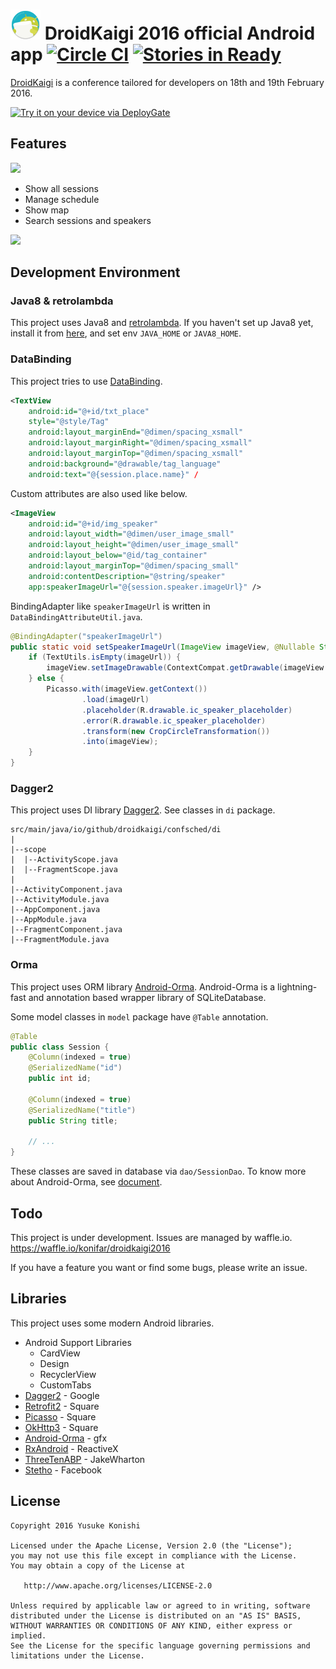 # ![](app/src/main/res/mipmap-mdpi/ic_launcher.png) DroidKaigi 2016 official Android app [![Circle CI](https://circleci.com/gh/konifar/droidkaigi2016/tree/master.svg?style=svg)](https://circleci.com/gh/konifar/droidkaigi2016/tree/master) [![Stories in Ready](https://badge.waffle.io/konifar/droidkaigi2016.svg?label=ready&title=Ready)](http://waffle.io/konifar/droidkaigi2016)

[DroidKaigi](https://droidkaigi.github.io/2016/en/) is a conference tailored for developers on 18th and 19th February 2016.

[<img src="https://dply.me/rlr6yr/button/large" alt="Try it on your device via DeployGate">](https://dply.me/rlr6yr#install)


## Features

![](art/droidkaigi1.png)

* Show all sessions
* Manage schedule
* Show map
* Search sessions and speakers


![](art/droidkaigi2.gif)


## Development Environment

### Java8 & retrolambda
This project uses Java8 and [retrolambda](https://github.com/orfjackal/retrolambda).
If you haven't set up Java8 yet, install it from [here](http://www.oracle.com/technetwork/java/javase/downloads/jdk8-downloads-2133151.html), and set env `JAVA_HOME` or `JAVA8_HOME`.

### DataBinding
This project tries to use [DataBinding](http://developer.android.com/intl/ja/tools/data-binding/guide.html).

```xml
<TextView
    android:id="@+id/txt_place"
    style="@style/Tag"
    android:layout_marginEnd="@dimen/spacing_xsmall"
    android:layout_marginRight="@dimen/spacing_xsmall"
    android:layout_marginTop="@dimen/spacing_xsmall"
    android:background="@drawable/tag_language"
    android:text="@{session.place.name}" /
```

Custom attributes are also used like below.

```xml
<ImageView
    android:id="@+id/img_speaker"
    android:layout_width="@dimen/user_image_small"
    android:layout_height="@dimen/user_image_small"
    android:layout_below="@id/tag_container"
    android:layout_marginTop="@dimen/spacing_small"
    android:contentDescription="@string/speaker"
    app:speakerImageUrl="@{session.speaker.imageUrl}" />
```

BindingAdapter like `speakerImageUrl` is written in `DataBindingAttributeUtil.java`.

```java
@BindingAdapter("speakerImageUrl")
public static void setSpeakerImageUrl(ImageView imageView, @Nullable String imageUrl) {
    if (TextUtils.isEmpty(imageUrl)) {
        imageView.setImageDrawable(ContextCompat.getDrawable(imageView.getContext(), R.drawable.ic_speaker_placeholder));
    } else {
        Picasso.with(imageView.getContext())
                .load(imageUrl)
                .placeholder(R.drawable.ic_speaker_placeholder)
                .error(R.drawable.ic_speaker_placeholder)
                .transform(new CropCircleTransformation())
                .into(imageView);
    }
}
```

### Dagger2
This project uses DI library [Dagger2](http://google.github.io/dagger/).
See classes in `di` package.

```
src/main/java/io/github/droidkaigi/confsched/di
|
|--scope
|  |--ActivityScope.java
|  |--FragmentScope.java
|
|--ActivityComponent.java
|--ActivityModule.java
|--AppComponent.java
|--AppModule.java
|--FragmentComponent.java
|--FragmentModule.java
```


### Orma
This project uses ORM library [Android-Orma](http://gfx.github.io/Android-Orma/).
Android-Orma is a lightning-fast and annotation based wrapper library of SQLiteDatabase.

Some model classes in `model` package have `@Table` annotation.

```java
@Table
public class Session {
    @Column(indexed = true)
    @SerializedName("id")
    public int id;

    @Column(indexed = true)
    @SerializedName("title")
    public String title;

    // ...
}
```

These classes are saved in database via `dao/SessionDao`.
To know more about Android-Orma, see [document](http://gfx.github.io/Android-Orma/).


## Todo
This project is under development.
Issues are managed by waffle.io.
https://waffle.io/konifar/droidkaigi2016

If you have a feature you want or find some bugs, please write an issue.


## Libraries
This project uses some modern Android libraries.

* Android Support Libraries
  * CardView
  * Design
  * RecyclerView
  * CustomTabs
* [Dagger2](http://google.github.io/dagger/) - Google
* [Retrofit2](http://square.github.io/retrofit/) - Square
* [Picasso](http://square.github.io/picasso/) - Square
* [OkHttp3](https://github.com/square/okhttp/tree/master/okhttp/src/main/java/okhttp3) - Square
* [Android-Orma](https://github.com/gfx/Android-Orma) - gfx
* [RxAndroid](https://github.com/ReactiveX/RxAndroid) - ReactiveX
* [ThreeTenABP](https://github.com/JakeWharton/ThreeTenABP) - JakeWharton
* [Stetho](http://facebook.github.io/stetho/) - Facebook


## License

```
Copyright 2016 Yusuke Konishi

Licensed under the Apache License, Version 2.0 (the "License");
you may not use this file except in compliance with the License.
You may obtain a copy of the License at

   http://www.apache.org/licenses/LICENSE-2.0

Unless required by applicable law or agreed to in writing, software
distributed under the License is distributed on an "AS IS" BASIS,
WITHOUT WARRANTIES OR CONDITIONS OF ANY KIND, either express or implied.
See the License for the specific language governing permissions and
limitations under the License.
```
